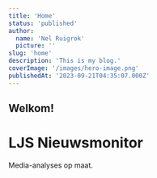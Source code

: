 ```yaml
---
title: 'Home'
status: 'published'
author:
  name: 'Nel Ruigrok'
  picture: ''
slug: 'home'
description: 'This is my blog.'
coverImage: '/images/hero-image.png'
publishedAt: '2023-09-21T04:35:07.000Z'
---
```


## Welkom!

# LJS Nieuwsmonitor

Media-analyses op maat.



